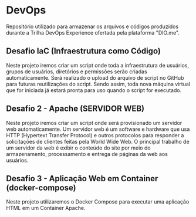 # DevOps
Repositório utilizado para armazenar os arquivos e códigos produzidos durante a Trilha DevOps Experience ofertada pela plataforma "DIO.me".

## Desafio IaC (Infraestrutura como Código)
Neste projeto iremos criar um script onde toda a infraestrutura de usuários, grupos de usuários, diretórios e permissões serão criadas automaticamente. Será realizado o upload do arquivo de script no GitHub para futuras reutilizações do script. Sendo assim, toda nova máquina virtual que for iniciada já estará pronta para uso quando o script for executado.

## Desafio 2 - Apache (SERVIDOR WEB)
Neste projeto iremos criar um script onde será provisionado um servidor web automaticamente. Um servidor web é um software e hardware que usa HTTP (Hypertext Transfer Protocol) e outros protocolos para responder a solicitações de clientes feitas pela World Wide Web. O principal trabalho de um servidor da web é exibir o conteúdo do site por meio do armazenamento, processamento e entrega de páginas da web aos usuários.

## Desafio 3 - Aplicação Web em Container (docker-compose)
Neste projeto utilizaremos o Docker Compose para executar uma aplicação HTML em um Container Apache.
